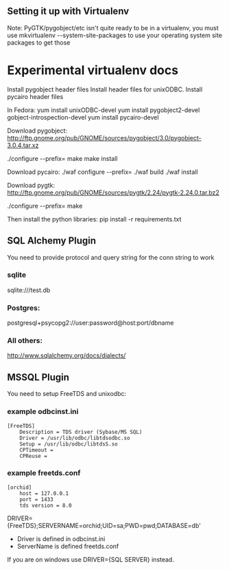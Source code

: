 
## Setting it up with Virtualenv
Note: PyGTK/pygobject/etc isn't quite ready to be in a virtualenv,
you must use mkvirtualenv --system-site-packages to use your operating system
site packages to get those

# Experimental virtualenv docs
Install pygobject header files
Install header files for unixODBC.
Install pycairo header files

In Fedora:
yum install unixODBC-devel
yum install pygobject2-devel gobject-introspection-devel
yum install pycairo-devel

Download pygobject:
http://ftp.gnome.org/pub/GNOME/sources/pygobject/3.0/pygobject-3.0.4.tar.xz

./configure --prefix=<your virtualenv>
make
make install



Download pycairo:
./waf configure --prefix=<your virtualenv>
./waf build
./waf install



Download pygtk:
http://ftp.gnome.org/pub/GNOME/sources/pygtk/2.24/pygtk-2.24.0.tar.bz2

./configure --prefix=<your virtualenv>
make



Then install the python libraries:
pip install -r requirements.txt

## SQL Alchemy Plugin
You need to provide protocol and query string for the conn string to work

### sqlite
sqlite:///test.db


### Postgres:
postgresql+psycopg2://user:password@host:port/dbname

### All others:
http://www.sqlalchemy.org/docs/dialects/


## MSSQL Plugin
You need to setup FreeTDS and unixodbc:
### example odbcinst.ini
    [FreeTDS]
        Description = TDS driver (Sybase/MS SQL)
        Driver = /usr/lib/odbc/libtdsodbc.so
        Setup = /usr/lib/odbc/libtdsS.so
        CPTimeout =
        CPReuse =

### example freetds.conf
    [orchid]
        host = 127.0.0.1 
        port = 1433
        tds version = 8.0

DRIVER={FreeTDS};SERVERNAME=orchid;UID=sa;PWD=pwd;DATABASE=db'
 - Driver is defined in odbcinst.ini
 - ServerName is defined freetds.conf

If you are on windows use DRIVER={SQL SERVER} instead.
